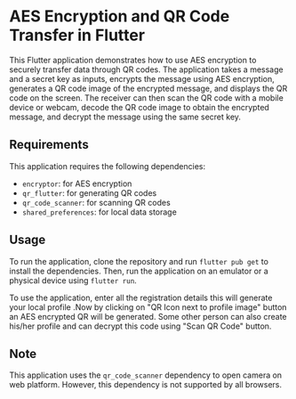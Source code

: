 # AES Encryption and QR Code Transfer in Flutter

This Flutter application demonstrates how to use AES encryption to securely transfer data through QR codes. The application takes a message and a secret key as inputs, encrypts the message using AES encryption, generates a QR code image of the encrypted message, and displays the QR code on the screen. The receiver can then scan the QR code with a mobile device or webcam, decode the QR code image to obtain the encrypted message, and decrypt the message using the same secret key.

## Requirements

This application requires the following dependencies:

- `encryptor`: for AES encryption
- `qr_flutter`: for generating QR codes
- `qr_code_scanner`: for scanning QR codes
- `shared_preferences`: for local data storage

## Usage

To run the application, clone the repository and run `flutter pub get` to install the dependencies. Then, run the application on an emulator or a physical device using `flutter run`.

To use the application, enter all the registration details this will generate your local profile .Now by clicking on "QR Icon next to profile image" button an AES encrypted QR will be generated. Some other person can also create his/her profile and can decrypt this code using "Scan QR Code" button.

## Note

This application uses the `qr_code_scanner` dependency to open camera on web platform. However, this dependency is not supported by all browsers.
